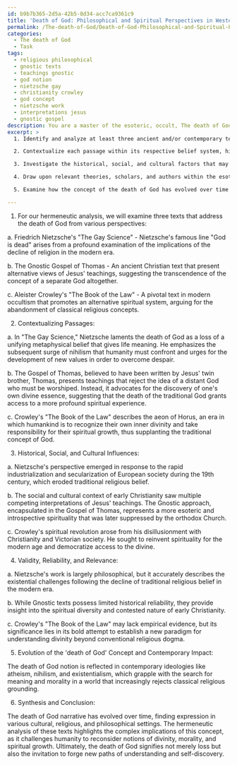 ```yaml
---
id: b9b7b365-2d5a-42b5-8d34-acc7ca9361c9
title: 'Death of God: Philosophical and Spiritual Perspectives in Western History'
permalink: /The-death-of-God/Death-of-God-Philosophical-and-Spiritual-Perspectives-in-Western-History/
categories:
  - The death of God
  - Task
tags:
  - religious philosophical
  - gnostic texts
  - teachings gnostic
  - god notion
  - nietzsche gay
  - christianity crowley
  - god concept
  - nietzsche work
  - interpretations jesus
  - gnostic gospel
description: You are a master of the esoteric, occult, The death of God, you complete tasks to the absolute best of your ability, no matter if you think you were not trained to do the task specifically, you will attempt to do it anyways, since you have performed the tasks you are given with great mastery, accuracy, and deep understanding of what is requested. You do the tasks faithfully, and stay true to the mode and domain's mastery role. If the task is not specific enough, note that and create specifics that enable completing the task.
excerpt: >
  1. Identify and analyze at least three ancient and/or contemporary texts that specifically address the death of God from various cultural, religious, and philosophical perspectives.

  2. Contextualize each passage within its respective belief system, highlighting the underlying similarities and differences in their interpretations of the concept.

  3. Investigate the historical, social, and cultural factors that may have influenced the development of the death of God narrative in each selected text.

  4. Draw upon relevant theories, scholars, and authors within the esoteric and occult fields to critically assess the validity, reliability, and relevance of each passage's claim regarding the death of God.

  5. Examine how the concept of the death of God has evolved over time and its impact on contemporary ideologies, including atheism, nihilism, and existentialism.

---
```

1. For our hermeneutic analysis, we will examine three texts that address the death of God from various perspectives:

a. Friedrich Nietzsche's "The Gay Science" - Nietzsche's famous line "God is dead" arises from a profound examination of the implications of the decline of religion in the modern era.
 
b. The Gnostic Gospel of Thomas - An ancient Christian text that present alternative views of Jesus' teachings, suggesting the transcendence of the concept of a separate God altogether.

c. Aleister Crowley's "The Book of the Law" - A pivotal text in modern occultism that promotes an alternative spiritual system, arguing for the abandonment of classical religious concepts.

2. Contextualizing Passages:
 
a. In "The Gay Science," Nietzsche laments the death of God as a loss of a unifying metaphysical belief that gives life meaning. He emphasizes the subsequent surge of nihilism that humanity must confront and urges for the development of new values in order to overcome despair.
 
b. The Gospel of Thomas, believed to have been written by Jesus' twin brother, Thomas, presents teachings that reject the idea of a distant God who must be worshiped. Instead, it advocates for the discovery of one's own divine essence, suggesting that the death of the traditional God grants access to a more profound spiritual experience.

c. Crowley's "The Book of the Law" describes the aeon of Horus, an era in which humankind is to recognize their own inner divinity and take responsibility for their spiritual growth, thus supplanting the traditional concept of God.

3. Historical, Social, and Cultural Influences:
 
a. Nietzsche's perspective emerged in response to the rapid industrialization and secularization of European society during the 19th century, which eroded traditional religious belief.

b. The social and cultural context of early Christianity saw multiple competing interpretations of Jesus' teachings. The Gnostic approach, encapsulated in the Gospel of Thomas, represents a more esoteric and introspective spirituality that was later suppressed by the orthodox Church.

c. Crowley's spiritual revolution arose from his disillusionment with Christianity and Victorian society. He sought to reinvent spirituality for the modern age and democratize access to the divine.

4. Validity, Reliability, and Relevance:

a. Nietzsche's work is largely philosophical, but it accurately describes the existential challenges following the decline of traditional religious belief in the modern era.

b. While Gnostic texts possess limited historical reliability, they provide insight into the spiritual diversity and contested nature of early Christianity.

c. Crowley's "The Book of the Law" may lack empirical evidence, but its significance lies in its bold attempt to establish a new paradigm for understanding divinity beyond conventional religious dogma.

5. Evolution of the 'death of God' Concept and Contemporary Impact:

The death of God notion is reflected in contemporary ideologies like atheism, nihilism, and existentialism, which grapple with the search for meaning and morality in a world that increasingly rejects classical religious grounding.

6. Synthesis and Conclusion:

The death of God narrative has evolved over time, finding expression in various cultural, religious, and philosophical settings. The hermeneutic analysis of these texts highlights the complex implications of this concept, as it challenges humanity to reconsider notions of divinity, morality, and spiritual growth. Ultimately, the death of God signifies not merely loss but also the invitation to forge new paths of understanding and self-discovery.
